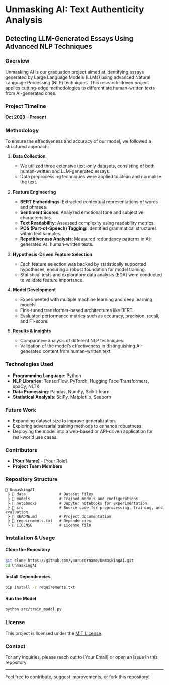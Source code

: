 # Unmasking AI: Text Authenticity Analysis

## Detecting LLM-Generated Essays Using Advanced NLP Techniques

### Overview
Unmasking AI is our graduation project aimed at identifying essays generated by Large Language Models (LLMs) using advanced Natural Language Processing (NLP) techniques. This research-driven project applies cutting-edge methodologies to differentiate human-written texts from AI-generated ones.

### Project Timeline
**Oct 2023 – Present**

### Methodology
To ensure the effectiveness and accuracy of our model, we followed a structured approach:

1. **Data Collection**
   - We utilized three extensive text-only datasets, consisting of both human-written and LLM-generated essays.
   - Data preprocessing techniques were applied to clean and normalize the text.

2. **Feature Engineering**
   - **BERT Embeddings**: Extracted contextual representations of words and phrases.
   - **Sentiment Scores**: Analyzed emotional tone and subjective characteristics.
   - **Text Readability**: Assessed complexity using readability metrics.
   - **POS (Part-of-Speech) Tagging**: Identified grammatical structures within text samples.
   - **Repetitiveness Analysis**: Measured redundancy patterns in AI-generated vs. human-written texts.

3. **Hypothesis-Driven Feature Selection**
   - Each feature selection was backed by statistically supported hypotheses, ensuring a robust foundation for model training.
   - Statistical tests and exploratory data analysis (EDA) were conducted to validate feature importance.

4. **Model Development**
   - Experimented with multiple machine learning and deep learning models.
   - Fine-tuned transformer-based architectures like BERT.
   - Evaluated performance metrics such as accuracy, precision, recall, and F1-score.

5. **Results & Insights**
   - Comparative analysis of different NLP techniques.
   - Validation of the model’s effectiveness in distinguishing AI-generated content from human-written text.

### Technologies Used
- **Programming Language**: Python
- **NLP Libraries**: TensorFlow, PyTorch, Hugging Face Transformers, spaCy, NLTK
- **Data Processing**: Pandas, NumPy, Scikit-learn
- **Statistical Analysis**: SciPy, Matplotlib, Seaborn

### Future Work
- Expanding dataset size to improve generalization.
- Exploring adversarial training methods to enhance robustness.
- Deploying the model into a web-based or API-driven application for real-world use cases.

### Contributors
- **[Your Name]** - [Your Role]
- **Project Team Members**

### Repository Structure
```
📂 UnmaskingAI
 ┣ 📂 data               # Dataset files
 ┣ 📂 models             # Trained models and configurations
 ┣ 📂 notebooks          # Jupyter notebooks for experimentation
 ┣ 📂 src                # Source code for preprocessing, training, and evaluation
 ┣ 📜 README.md          # Project documentation
 ┣ 📜 requirements.txt   # Dependencies
 ┗ 📜 LICENSE            # License file
```

### Installation & Usage
#### Clone the Repository
```bash
git clone https://github.com/yourusername/UnmaskingAI.git
cd UnmaskingAI
```
#### Install Dependencies
```bash
pip install -r requirements.txt
```
#### Run the Model
```bash
python src/train_model.py
```

### License
This project is licensed under the [MIT License](LICENSE).

### Contact
For any inquiries, please reach out to [Your Email] or open an issue in this repository.

---

Feel free to contribute, suggest improvements, or fork this repository!

